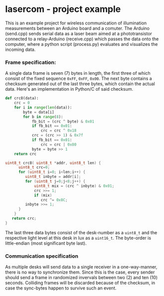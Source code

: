 # lasercom - project example

This is an example project for wireless communication of illumination
measurements between an Arduino board and a comuter. The Arduino (send.cpp)
sends serial data as a laser beam aimed at a phototransistor connected
to a relay-Arduino (receive.cpp) which passes the data onto the computer,
where a python script (process.py) evaluates and visualizes the incoming
data.

### Frame specification:

A single data frame is seven (7) bytes in length, the first three of which
consist of the fixed sequence `0xFF`, `0xFF`, `0x00`. The next byte contains a
checksum generated out of the last three bytes, which contain the actual data.
Here's an implementation in Python/C of said checksum.

```python
def crc8(data):
    crc = 0
    for i in range(len(data)):
        byte = data[i]
        for b in range(8):
            fb_bit = (crc ^ byte) & 0x01
            if fb_bit == 0x01:
                crc = crc ^ 0x18
            crc = (crc >> 1) & 0x7f
            if fb_bit == 0x01:
                crc = crc | 0x80
            byte = byte >> 1
    return crc
```

```C
uint8_t crc8( uint8_t *addr, uint8_t len) {
      uint8_t crc=0;
      for (uint8_t i=0; i<len;i++) {
         uint8_t inbyte = addr[i];
         for (uint8_t j=0;j<8;j++) {
             uint8_t mix = (crc ^ inbyte) & 0x01;
             crc >>= 1;
             if (mix) 
                crc ^= 0x8C;
         inbyte >>= 1;
      }
    }
   return crc;
}
```

The last three data bytes consist of the desk-number as a `uint8_t` and the
respective light level at this desk in lux as a `uint16_t`. The byte-order
is little-endian (most significant byte last).

### Communication specification

As multiple desks will send data to a single receiver in a one-way-manner,
there is no way to synchronize them. Since this is the case, every sender
should send a frame in randomized invervals between two (2) and ten (10)
seconds. Colliding frames will be discarded because of the checksum, in case
the sync-bytes happen to survive such an event.
